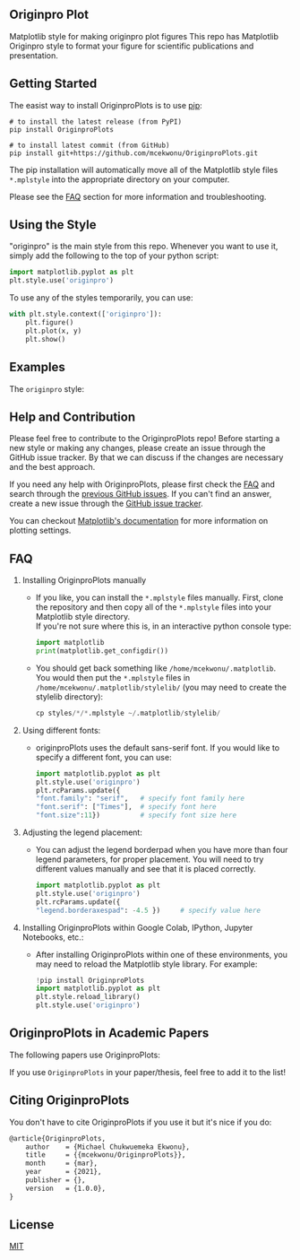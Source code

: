## Originpro Plot
<p>Matplotlib style for making originpro plot figures
This repo has Matplotlib Originpro style to format your figure for scientific publications and presentation.</p>

## Getting Started
The easist way to install OriginproPlots is to use [pip](https://pip.pypa.io/en/stable/): 
```
# to install the latest release (from PyPI) 
pip install OriginproPlots

# to install latest commit (from GitHub)
pip install git+https://github.com/mcekwonu/OriginproPlots.git
```

The pip installation will automatically move all of the Matplotlib style files ```*.mplstyle``` into the appropriate directory on your computer.

Please see the [FAQ](https://github.com/mcekwonu/OriginproPlots#faq) section for more information and troubleshooting.

## Using the Style

"originpro" is the main style from this repo. Whenever you want to use it, simply add the following to the top of your python script:

```python
import matplotlib.pyplot as plt
plt.style.use('originpro')
```
To use any of the styles temporarily, you can use:

```python
with plt.style.context(['originpro']):
    plt.figure()
    plt.plot(x, y)
    plt.show()
```

## Examples

The ```originpro``` style:

## Help and Contribution

<p>Please feel free to contribute to the OriginproPlots repo! Before starting a new style or making any changes, please create an issue through the GitHub issue tracker. By that we can discuss if the changes are necessary and the best approach.</p>

If you need any help with OriginproPlots, please first check the [FAQ](https://github.com/mcekwonu/OriginproPlots#faq) and search through the [previous GitHub issues](https://github.com/mcekwonu/OriginproPlots/issues). If you can't find an answer, create a new issue through the [GitHub issue tracker](https://github.com/mcekwonu/OriginproPlots/issues).

You can checkout [Matplotlib's documentation](https://matplotlib.org) for more information on plotting settings.

## FAQ

1. Installing OriginproPlots manually

    * If you like, you can install the ```*.mplstyle``` files manually. First, clone the repository and then copy all of the ```*.mplstyle``` files into your Matplotlib style directory.  
    If you're not sure where this is, in an interactive python console type:

        ```python
        import matplotlib
        print(matplotlib.get_configdir())
        ```
    
    * You should get back something like ```/home/mcekwonu/.matplotlib```. You would then put the ```*.mplstyle``` files in ```/home/mcekwonu/.matplotlib/stylelib/``` (you may need to create the stylelib directory):

        ```python 
        cp styles/*/*.mplstyle ~/.matplotlib/stylelib/
        ```

2. Using different fonts:

    * originproPlots uses the default sans-serif font. If you would like to specify a different font, you can use:
    
        ```python
        import matplotlib.pyplot as plt
        plt.style.use('originpro')
        plt.rcParams.update({
        "font.family": "serif",   # specify font family here
        "font.serif": ["Times"],  # specify font here
        "font.size":11})          # specify font size here
        ```
        
3. Adjusting the legend placement:

    * You can adjust the legend borderpad when you have more than four legend parameters, for proper placement. You will need to try different values manually and see that it is placed correctly.
        ```python
        import matplotlib.pyplot as plt
        plt.style.use('originpro')
        plt.rcParams.update({
        "legend.borderaxespad": -4.5 })     # specify value here
        ```
        
4. Installing OriginproPlots within Google Colab, IPython, Jupyter Notebooks, etc.:
    
    * After installing OriginproPlots within one of these environments, you may need to reload the Matplotlib style library. For example:
    
        ```python
        !pip install OriginproPlots
        import matplotlib.pyplot as plt
        plt.style.reload_library()
        plt.style.use('originpro')
        ```

## OriginproPlots in Academic Papers

The following papers use OriginproPlots:

If you use ```OriginproPlots``` in your paper/thesis, feel free to add it to the list!

## Citing OriginproPlots

You don't have to cite OriginproPlots if you use it but it's nice if you do:

```latex
@article{OriginproPlots,
    author    = {Michael Chukwuemeka Ekwonu},
    title     = {{mcekwonu/OriginproPlots}},
    month     = {mar},
    year      = {2021},
    publisher = {},
    version   = {1.0.0},
}
```

## License

[MIT](https://choosealicense.com/licenses/mit/)
